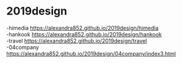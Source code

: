 # 2019design
-himedia https://alexandra852.github.io/2019design/himedia <br>
-hankook https://alexandra852.github.io/2019design/hankook <br>
-travel  https://alexandra852.github.io/2019design/travel <br>
-04company https://alexandra852.github.io/2019design/04company/index3.html
